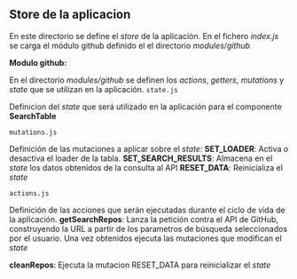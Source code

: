 ## Store de la aplicacion

En este directorio se define el _store_ de la aplicación.
En el fichero _index.js_ se carga el módulo github definido el el directorio _modules/github_

**Modulo github:**

En el directorio _modules/github_ se definen los _actions_, _getters_, _mutations_ y _state_ que se utilizan en la aplicación.
`state.js`

Definicion del _state_ que será utilizado en la aplicación para el componente **SearchTable**

`mutations.js`

Definición de las mutaciones a aplicar sobre el _state_:
**SET_LOADER**: Activa o desactiva el loader de la tabla.
**SET_SEARCH_RESULTS**: Almacena en el _state_ los datos obtenidos de la consulta al API
**RESET_DATA**: Reinicializa el _state_

`actions.js`

Definición de las acciones que serán ejecutadas durante el ciclo de vida de la aplicación.
**getSearchRepos**: Lanza la petición contra el API de GitHub, construyendo la URL a partir de los parametros de búsqueda seleccionados por el usuario. Una vez obtenidos ejecuta las mutaciones que modifican el _state_

**cleanRepos**: Ejecuta la mutacion RESET_DATA para reinicializar el _state_
